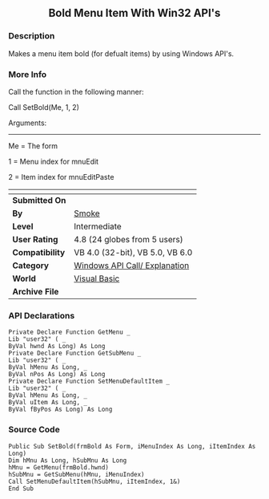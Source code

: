 ﻿<div align="center">

## Bold Menu Item With Win32 API's


</div>

### Description

Makes a menu item bold (for defualt items) by using Windows API's.
 
### More Info
 
Call the function in the following manner:

Call SetBold(Me, 1, 2)

Arguments:

----

Me = The form

1 = Menu index for mnuEdit

2 = Item index for mnuEditPaste


<span>             |<span>
---                |---
**Submitted On**   |
**By**             |[Smoke](https://github.com/Planet-Source-Code/PSCIndex/blob/master/ByAuthor/smoke.md)
**Level**          |Intermediate
**User Rating**    |4.8 (24 globes from 5 users)
**Compatibility**  |VB 4\.0 \(32\-bit\), VB 5\.0, VB 6\.0
**Category**       |[Windows API Call/ Explanation](https://github.com/Planet-Source-Code/PSCIndex/blob/master/ByCategory/windows-api-call-explanation__1-39.md)
**World**          |[Visual Basic](https://github.com/Planet-Source-Code/PSCIndex/blob/master/ByWorld/visual-basic.md)
**Archive File**   |[](https://github.com/Planet-Source-Code/smoke-bold-menu-item-with-win32-api-s__1-8862/archive/master.zip)

### API Declarations

```
Private Declare Function GetMenu _
Lib "user32" ( _
ByVal hwnd As Long) As Long
Private Declare Function GetSubMenu _
Lib "user32" ( _
ByVal hMenu As Long, _
ByVal nPos As Long) As Long
Private Declare Function SetMenuDefaultItem _
Lib "user32" ( _
ByVal hMenu As Long, _
ByVal uItem As Long, _
ByVal fByPos As Long) As Long
```


### Source Code

```
Public Sub SetBold(frmBold As Form, iMenuIndex As Long, iItemIndex As Long)
Dim hMnu As Long, hSubMnu As Long
hMnu = GetMenu(frmBold.hwnd)
hSubMnu = GetSubMenu(hMnu, iMenuIndex)
Call SetMenuDefaultItem(hSubMnu, iItemIndex, 1&)
End Sub
```

